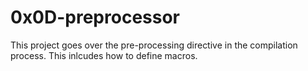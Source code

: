 # 0x0D-preprocessor
This project goes over the pre-processing directive in the compilation process.
This inlcudes how to define macros.